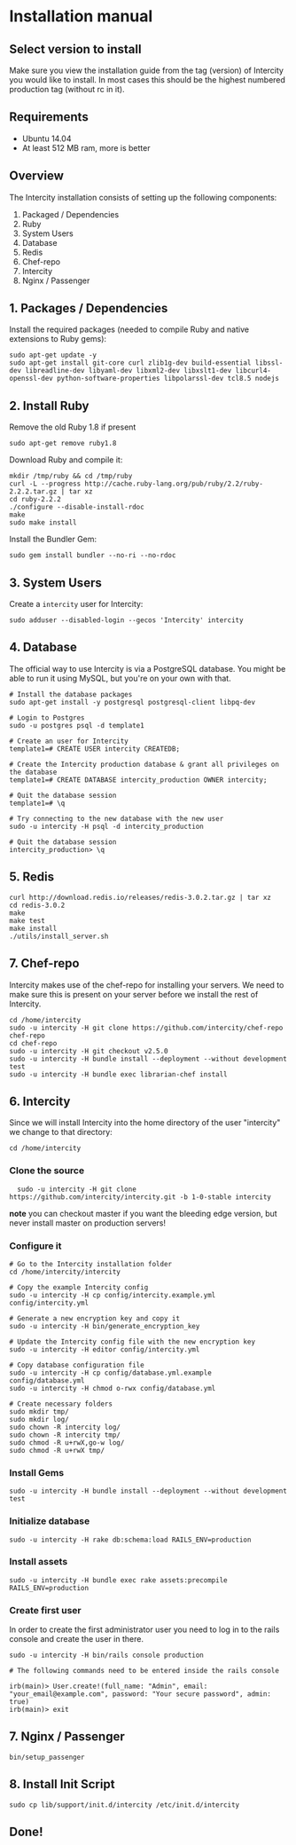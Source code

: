 # Installation manual

## Select version to install

Make sure you view the installation guide from the tag (version) of Intercity
you would like to install. In most cases this should be the highest numbered
production tag (without rc in it).

## Requirements

* Ubuntu 14.04
* At least 512 MB ram, more is better

## Overview

The Intercity installation consists of setting up the following components:

1. Packaged / Dependencies
2. Ruby
3. System Users
4. Database
5. Redis
6. Chef-repo
7. Intercity
8. Nginx / Passenger

## 1. Packages / Dependencies

Install the required packages (needed to compile Ruby and native extensions to
Ruby gems):


```shell
sudo apt-get update -y
sudo apt-get install git-core curl zlib1g-dev build-essential libssl-dev libreadline-dev libyaml-dev libxml2-dev libxslt1-dev libcurl4-openssl-dev python-software-properties libpolarssl-dev tcl8.5 nodejs
```

## 2. Install Ruby

Remove the old Ruby 1.8 if present

```shell
sudo apt-get remove ruby1.8
```

Download Ruby and compile it:

```shell
mkdir /tmp/ruby && cd /tmp/ruby
curl -L --progress http://cache.ruby-lang.org/pub/ruby/2.2/ruby-2.2.2.tar.gz | tar xz
cd ruby-2.2.2
./configure --disable-install-rdoc
make
sudo make install
```

Install the Bundler Gem:

```shell
sudo gem install bundler --no-ri --no-rdoc
```

## 3. System Users

Create a `intercity` user for Intercity:

```shell
sudo adduser --disabled-login --gecos 'Intercity' intercity
```

## 4. Database

The official way to use Intercity is via a PostgreSQL database. You might be
able to run it using MySQL, but you're on your own with that.

```shell
# Install the database packages
sudo apt-get install -y postgresql postgresql-client libpq-dev

# Login to Postgres
sudo -u postgres psql -d template1

# Create an user for Intercity
template1=# CREATE USER intercity CREATEDB;

# Create the Intercity production database & grant all privileges on the database
template1=# CREATE DATABASE intercity_production OWNER intercity;

# Quit the database session
template1=# \q

# Try connecting to the new database with the new user
sudo -u intercity -H psql -d intercity_production

# Quit the database session
intercity_production> \q
```

## 5. Redis

```shell
curl http://download.redis.io/releases/redis-3.0.2.tar.gz | tar xz
cd redis-3.0.2
make
make test
make install
./utils/install_server.sh
```

## 7. Chef-repo

Intercity makes use of the chef-repo for installing your servers. We need to
make sure this is present on your server before we install the rest of
Intercity.

```shell
cd /home/intercity
sudo -u intercity -H git clone https://github.com/intercity/chef-repo chef-repo
cd chef-repo
sudo -u intercity -H git checkout v2.5.0
sudo -u intercity -H bundle install --deployment --without development test
sudo -u intercity -H bundle exec librarian-chef install
```

## 6. Intercity

Since we will install Intercity into the home directory of the user "intercity"
we change to that directory:

```shell
cd /home/intercity
```

### Clone the source

```shell
  sudo -u intercity -H git clone https://github.com/intercity/intercity.git -b 1-0-stable intercity
```
**note** you can checkout master if you want the bleeding edge version, but
never install master on production servers!

### Configure it

```shell
# Go to the Intercity installation folder
cd /home/intercity/intercity

# Copy the example Intercity config
sudo -u intercity -H cp config/intercity.example.yml config/intercity.yml

# Generate a new encryption key and copy it
sudo -u intercity -H bin/generate_encryption_key

# Update the Intercity config file with the new encryption key
sudo -u intercity -H editor config/intercity.yml

# Copy database configuration file
sudo -u intercity -H cp config/database.yml.example config/database.yml
sudo -u intercity -H chmod o-rwx config/database.yml

# Create necessary folders
sudo mkdir tmp/
sudo mkdir log/
sudo chown -R intercity log/
sudo chown -R intercity tmp/
sudo chmod -R u+rwX,go-w log/
sudo chmod -R u+rwX tmp/
```

### Install Gems

```shell
sudo -u intercity -H bundle install --deployment --without development test
```

### Initialize database

```shell
sudo -u intercity -H rake db:schema:load RAILS_ENV=production
```

### Install assets

```shell
sudo -u intercity -H bundle exec rake assets:precompile RAILS_ENV=production
```

### Create first user

In order to create the first administrator user you need to log in to the rails
console and create the user in there.

```shell
sudo -u intercity -H bin/rails console production

# The following commands need to be entered inside the rails console

irb(main)> User.create!(full_name: "Admin", email: "your_email@example.com", password: "Your secure password", admin: true)
irb(main)> exit
```

## 7. Nginx / Passenger

```shell
bin/setup_passenger
```

## 8. Install Init Script

```shell
sudo cp lib/support/init.d/intercity /etc/init.d/intercity
```

## Done!
